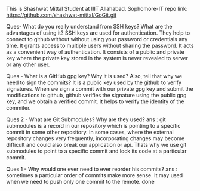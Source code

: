 This is Shashwat Mittal
Student at IIIT Allahabad.
Sophomore-IT
repo link: https://github.com/shashwat-mittal/GoGit.git

Ques- What do you really understand from SSH keys? What are the advantages of using it?
SSH keys are used for authentication. They help to connect to github without without using your password or credentials any time. 
It grants access to multiple users without sharing the password. It acts as a convenient way of authentication.
It consists of a public and private key where the private key stored in the system is never revealed to server or any other user.

Ques - What is a GitHub gpg key? Why it is used? Also, tell that why we need to sign the commits?
It is a public key used by the github to verify signatures. 
When we sign a commit with our private gpg key and submit the modifications to github, github verifies the signature using the public gpg key, and we obtain a verified commit.
It helps to verify the identity of the commiter.

Ques 2 - What are Git Submodules? Why are they used?
ans : git submodules is a record in our repository which is pointing to a specific commit in some other repository. In some cases, where the external repository changes very frequently, incorporating changes may become difficult and could also break our application or api. Thats why we use git submodules to point to a specific commit and lock its code at a particular commit.

Ques 1 - Why would one ever need to ever reorder his commits?
ans : sometimes a particular order of commits make more sense. It may used when we need to push only one commit to the remote.
done
 

